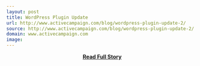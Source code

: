 ```yaml
---
layout: post
title: WordPress Plugin Update
url: http://www.activecampaign.com/blog/wordpress-plugin-update-2/
source: http://www.activecampaign.com/blog/wordpress-plugin-update-2/
domain: www.activecampaign.com
image: 
---
```


<p></p>
<center><p><a href="http://www.activecampaign.com/blog/wordpress-plugin-update-2/" style='padding:25px; font-sze:18px; font-weight: bold;'>Read Full Story</a></p></center>
